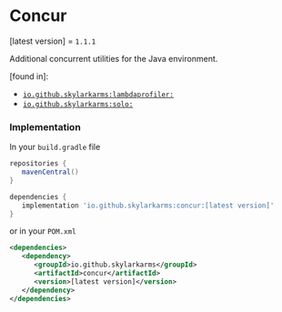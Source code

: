 # Concur
[latest version] = `1.1.1`

Additional concurrent utilities for the Java environment.

[found in]:
   - [`io.github.skylarkarms:lambdaprofiler:`](https://github.com/Skylarkarms/LambdaProfiler)
   - [`io.github.skylarkarms:solo:`](https://github.com/Skylarkarms/solo)

### Implementation
In your `build.gradle` file
```groovy
repositories {
   mavenCentral()
}

dependencies {
   implementation 'io.github.skylarkarms:concur:[latest version]'
}
```

or in your `POM.xml`
```xml
<dependencies>
   <dependency>
      <groupId>io.github.skylarkarms</groupId>
      <artifactId>concur</artifactId>
      <version>[latest version]</version>
   </dependency>
</dependencies>
```
